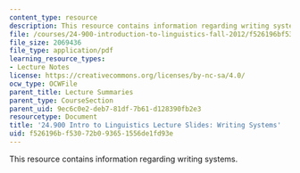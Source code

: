 ```yaml
---
content_type: resource
description: This resource contains information regarding writing systems.
file: /courses/24-900-introduction-to-linguistics-fall-2012/f526196bf53072b093651556de1fd93e_MIT24_900F12_Writing_Sys.pdf
file_size: 2069436
file_type: application/pdf
learning_resource_types:
- Lecture Notes
license: https://creativecommons.org/licenses/by-nc-sa/4.0/
ocw_type: OCWFile
parent_title: Lecture Summaries
parent_type: CourseSection
parent_uid: 9ec6c0e2-deb7-81df-7b61-d128390fb2e3
resourcetype: Document
title: '24.900 Intro to Linguistics Lecture Slides: Writing Systems'
uid: f526196b-f530-72b0-9365-1556de1fd93e
---
```

This resource contains information regarding writing systems.